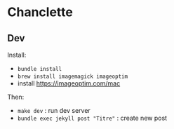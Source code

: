 # Chanclette

## Dev

Install:

- `bundle install`
- `brew install imagemagick imageoptim`
- install https://imageoptim.com/mac

Then:

- `make dev` : run dev server
- `bundle exec jekyll post "Titre"` : create new post
